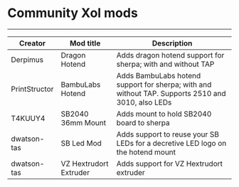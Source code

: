 # Community Xol mods

---

|Creator |Mod title |Description |
|--- |--- |--- |
|Derpimus |Dragon Hotend |Adds dragon hotend support for sherpa; with and without TAP |
|PrintStructor |BambuLabs Hotend |Adds BambuLabs hotend support for sherpa; with and without TAP. Supports 2510 and 3010, also LEDs |
|T4KUUY4 |SB2040 36mm Mount |Adds mount to hold SB2040 board to sherpa |
|dwatson-tas |SB Led Mod |Adds support to reuse your SB LEDs for a decretive LED logo on the hotend mount |
|dwatson-tas |VZ Hextrudort Extruder |Adds support for VZ Hextrudort extruder |
